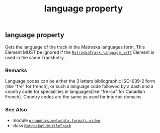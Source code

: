 ﻿---
title: language property
second_title: GroupDocs.Metadata for Python via .NET API References
description: 
type: docs
url: /python-net/groupdocs.metadata.formats.video/matroskasubtitletrack/language/
is_root: false
weight: 160
---

## language property


Gets the language of the track in the Matroska languages form.
This Element MUST be ignored if the [`MatroskaTrack.language_ietf`](/metadata/python-net/groupdocs.metadata.formats.video/matroskatrack#language_ietf) Element is used in the same TrackEntry.

### Remarks 


Language codes can be either the 3 letters bibliographic ISO-639-2 form (like "fre" for french),
or such a language code followed by a dash and a country code for specialities in languages(like "fre-ca" for Canadian French). 
Country codes are the same as used for internet domains.

### See Also
* module [`groupdocs.metadata.formats.video`](../../)
* class [`MatroskaSubtitleTrack`](/metadata/python-net/groupdocs.metadata.formats.video/matroskasubtitletrack)
